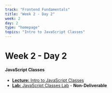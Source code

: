 ```yaml
---
track: "Frontend Fundamentals"
title: "Week 2 - Day 2"
week: 2
day: 2
type: "homepage"
topics: "Intro to JavaScript Classes"
---
```



# Week 2 - Day 2

#### JavaScript Classes
- [**Lecture:** Intro to JavaScript Classes](/frontend-fundamentals/week-2/day-2/lecture-materials/intro-to-javascript-classes/)
- [**Lab:** JavaScript Classes Lab](/frontend-fundamentals/week-2/day-2/labs/javascript-classes-lab/) - **Non-Deliverable**